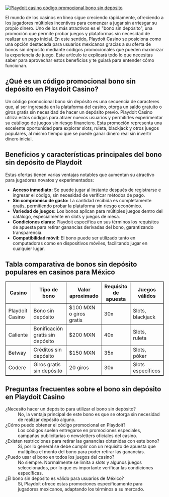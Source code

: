 [![Playdoit casino código promocional bono sin depósito](https://123-caf.pages.dev/gitsignup.png)](https://vrmoo.ru/Bt82HjjY)

<p>El mundo de los casinos en línea sigue creciendo rápidamente, ofreciendo a los jugadores múltiples incentivos para comenzar a jugar sin arriesgar su propio dinero. Uno de los más atractivos es el "bono sin depósito", una promoción que permite probar juegos y plataformas sin necesidad de realizar un pago inicial. En este sentido, Playdoit Casino se posiciona como una opción destacada para usuarios mexicanos gracias a su oferta de bonos sin depósito mediante códigos promocionales que pueden maximizar la experiencia de juego. Este artículo te explicará todo lo que necesitas saber para aprovechar estos beneficios y te guiará para entender cómo funcionan.</p>  <h2>¿Qué es un código promocional bono sin depósito en Playdoit Casino?</h2> <p>Un código promocional bono sin depósito es una secuencia de caracteres que, al ser ingresada en la plataforma del casino, otorga un saldo gratuito o giros gratis sin necesidad de hacer un depósito previo. Playdoit Casino utiliza estos códigos para atraer nuevos usuarios y permitirles experimentar su catálogo de juegos sin riesgo financiero. Esta promoción representa una excelente oportunidad para explorar slots, ruleta, blackjack y otros juegos populares, al mismo tiempo que se puede ganar dinero real sin invertir dinero inicial.</p>  <h2>Beneficios y características principales del bono sin depósito de Playdoit</h2> <p>Estas ofertas tienen varias ventajas notables que aumentan su atractivo para jugadores novatos y experimentados:</p> <ul>   <li><strong>Acceso inmediato:</strong> Se puede jugar al instante después de registrarse e ingresar el código, sin necesidad de verificar métodos de pago.</li>   <li><strong>Sin compromiso de gasto:</strong> La cantidad recibida es completamente gratis, permitiendo probar la plataforma sin riesgo económico.</li>   <li><strong>Variedad de juegos:</strong> Los bonos aplican para múltiples juegos dentro del catálogo, especialmente en slots y juegos de mesa.</li>   <li><strong>Condiciones claras:</strong> Playdoit especifica en sus términos los requisitos de apuesta para retirar ganancias derivadas del bono, garantizando transparencia.</li>   <li><strong>Compatibilidad móvil:</strong> El bono puede ser utilizado tanto en computadoras como en dispositivos móviles, facilitando jugar en cualquier lugar.</li> </ul>  <h2>Tabla comparativa de bonos sin depósito populares en casinos para México</h2> <table border="1" cellspacing="0" cellpadding="5">   <thead>     <tr>       <th>Casino</th>       <th>Tipo de bono</th>       <th>Valor aproximado</th>       <th>Requisito de apuesta</th>       <th>Juegos válidos</th>     </tr>   </thead>   <tbody>     <tr>       <td>Playdoit Casino</td>       <td>Bono sin depósito</td>       <td>$100 MXN o giros gratis</td>       <td>30x</td>       <td>Slots, blackjack</td>     </tr>     <tr>       <td>Caliente</td>       <td>Bonificación gratis sin depósito</td>       <td>$200 MXN</td>       <td>40x</td>       <td>Slots, ruleta</td>     </tr>     <tr>       <td>Betway</td>       <td>Créditos sin depósito</td>       <td>$150 MXN</td>       <td>35x</td>       <td>Slots, póker</td>     </tr>     <tr>       <td>Codere</td>       <td>Giros gratis sin depósito</td>       <td>20 giros</td>       <td>30x</td>       <td>Slots específicos</td>     </tr>   </tbody> </table>  <h2>Preguntas frecuentes sobre el bono sin depósito en Playdoit Casino</h2> <dl>   <dt>¿Necesito hacer un depósito para utilizar el bono sin depósito?</dt>   <dd>No, la ventaja principal de este bono es que se otorga sin necesidad de realizar depósito alguno.</dd>    <dt>¿Cómo puedo obtener el código promocional en Playdoit?</dt>   <dd>Los códigos suelen entregarse en promociones especiales, campañas publicitarias o newsletters oficiales del casino.</dd>    <dt>¿Existen restricciones para retirar las ganancias obtenidas con este bono?</dt>   <dd>Sí, por lo general se debe cumplir con un requisito de apuesta que multiplica el monto del bono para poder retirar las ganancias.</dd>    <dt>¿Puedo usar el bono en todos los juegos del casino?</dt>   <dd>No siempre. Normalmente se limita a slots y algunos juegos seleccionados, por lo que es importante verificar las condiciones específicas.</dd>    <dt>¿El bono sin depósito es válido para usuarios de México?</dt>   <dd>Sí, Playdoit ofrece estas promociones específicamente para jugadores mexicanos, adaptando los términos a su mercado.</dd> </dl>